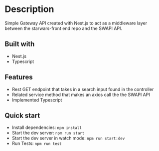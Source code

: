 
# Description

Simple Gateway API created with Nest.js to act as a middleware layer between the starwars-front end repo and the SWAPI API.

## Built with

- Nest.js
- Typescript

## Features

- Rest GET endpoint that takes in a search input found in the controller
- Related service method that makes an axios call the the SWAPI API
- Implemented Typescript
  
## Quick start

- Install dependencies: `npm install`
- Start the dev server: `npm run start`
- Start the dev server in watch mode: `npm run start:dev`
- Run Tests: `npm run test`
